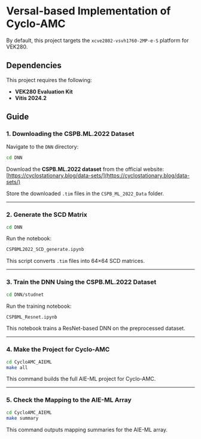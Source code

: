 # Versal-based Implementation of Cyclo-AMC

By default, this project targets the `xcve2802-vsvh1760-2MP-e-S` platform for VEK280.

## Dependencies

This project requires the following:

- **VEK280 Evaluation Kit**
- **Vitis 2024.2**

## Guide

### 1. Downloading the CSPB.ML.2022 Dataset

Navigate to the `DNN` directory:

```bash
cd DNN
````

Download the **CSPB.ML.2022 dataset** from the official website:
[https://cyclostationary.blog/data-sets/](https://cyclostationary.blog/data-sets/)

Store the downloaded `.tim` files in the `CSPB_ML_2022_Data` folder.

---

### 2. Generate the SCD Matrix

```bash
cd DNN
```

Run the notebook:

```bash
CSPBML2022_SCD_generate.ipynb
```

This script converts `.tim` files into 64×64 SCD matrices.

---

### 3. Train the DNN Using the CSPB.ML.2022 Dataset

```bash
cd DNN/studnet
```

Run the training notebook:

```bash
CSPBML_Resnet.ipynb
```

This notebook trains a ResNet-based DNN on the preprocessed dataset.

---

### 4. Make the Project for Cyclo-AMC

```bash
cd CycloAMC_AIEML
make all
```

This command builds the full AIE-ML project for Cyclo-AMC.

---

### 5. Check the Mapping to the AIE-ML Array

```bash
cd CycloAMC_AIEML
make summary
```

This command outputs mapping summaries for the AIE-ML array.

